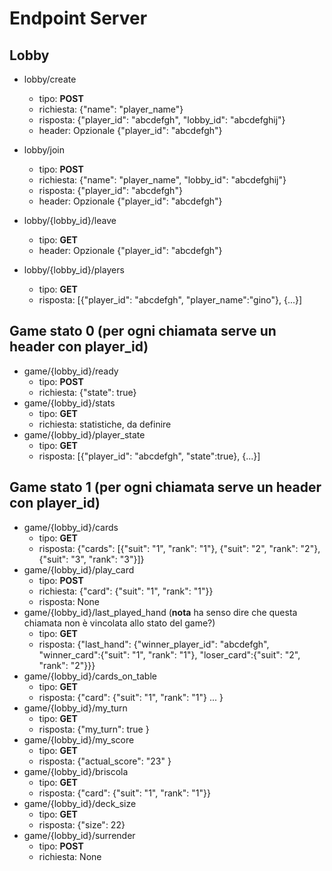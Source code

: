 # Endpoint Server

## Lobby

- lobby/create

  - tipo: **POST**
  - richiesta: {"name": "player_name"}
  - risposta: {"player_id": "abcdefgh", "lobby_id": "abcdefghij"}
  - header: Opzionale {"player_id": "abcdefgh"}

- lobby/join
  - tipo: **POST**
  - richiesta: {"name": "player_name", "lobby_id": "abcdefghij"}
  - risposta: {"player_id": "abcdefgh"}
  - header: Opzionale {"player_id": "abcdefgh"}
- lobby/{lobby_id}/leave
  - tipo: **GET**
  - header: Opzionale {"player_id": "abcdefgh"}
- lobby/{lobby_id}/players
  - tipo: **GET**
  - risposta: [{"player_id": "abcdefgh", "player_name":"gino"}, {...}]

## Game stato 0 (per ogni chiamata serve un header con player_id)

- game/{lobby_id}/ready
  - tipo: **POST**
  - richiesta: {"state": true}
- game/{lobby_id}/stats
  - tipo: **GET**
  - richiesta: statistiche, da definire
- game/{lobby_id}/player_state
  - tipo: **GET**
  - risposta: [{"player_id": "abcdefgh", "state":true}, {...}]

## Game stato 1 (per ogni chiamata serve un header con player_id)

- game/{lobby_id}/cards
  - tipo: **GET**
  - risposta: {"cards": [{"suit": "1", "rank": "1"}, {"suit": "2", "rank": "2"}, {"suit": "3", "rank": "3"}]}
- game/{lobby_id}/play_card
  - tipo: **POST**
  - richiesta: {"card": {"suit": "1", "rank": "1"}}
  - risposta: None
- game/{lobby_id}/last_played_hand (**nota** ha senso dire che questa chiamata non è vincolata allo stato del game?)
  - tipo: **GET**
  - risposta: {"last_hand": {"winner_player_id": "abcdefgh", "winner_card":{"suit": "1", "rank": "1"}, "loser_card":{"suit": "2", "rank": "2"}}}
- game/{lobby_id}/cards_on_table
  - tipo: **GET**
  - risposta: {"card": {"suit": "1", "rank": "1"} ... }
- game/{lobby_id}/my_turn
  - tipo: **GET**
  - risposta: {"my_turn": true }
- game/{lobby_id}/my_score
  - tipo: **GET**
  - risposta: {"actual_score": "23" }
- game/{lobby_id}/briscola
  - tipo: **GET**
  - risposta: {"card": {"suit": "1", "rank": "1"}}
- game/{lobby_id}/deck_size
  - tipo: **GET**
  - risposta: {"size": 22}
- game/{lobby_id}/surrender
  - tipo: **POST**
  - richiesta: None
